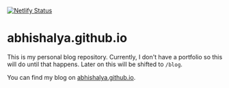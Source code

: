 [![Netlify Status](https://api.netlify.com/api/v1/badges/67b044fe-818c-4c65-8302-144ac225eb4d/deploy-status)](https://app.netlify.com/sites/abhishalya/deploys)

# abhishalya.github.io

This is my personal blog repository. Currently, I don't have a portfolio
so this will do until that happens. Later on this will be shifted to `/blog`.

You can find my blog on [abhishalya.github.io](https://abhishalya.github.io).
